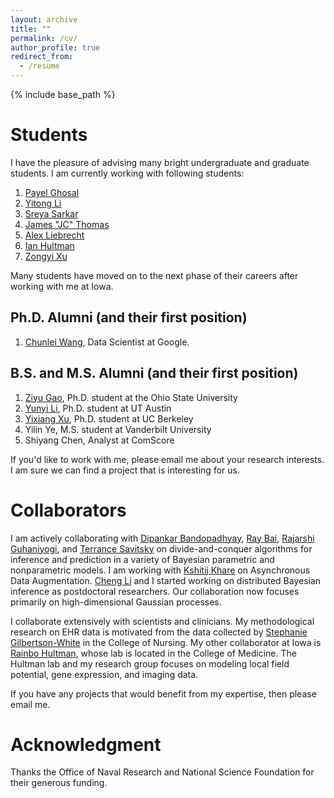 ```yaml
---
layout: archive
title: ""
permalink: /cv/
author_profile: true
redirect_from:
  - /resume
---
```


{% include base_path %}


Students
======

I have the pleasure of advising many bright undergraduate and graduate students. I am currently working with following students:

1. [Payel Ghosal](https://stat.uiowa.edu/people)
1. [Yitong Li](https://stat.uiowa.edu/people)
2. [Sreya Sarkar](https://stat.uiowa.edu/people)
2. [James "JC" Thomas](https://stat.uiowa.edu/people)
2. [Alex Liebrecht](https://stat.uiowa.edu/people)
2. [Ian Hultman](https://stat.uiowa.edu/people)
1. [Zongyi Xu](https://stat.uiowa.edu/people)

Many students have moved on to the next phase of their careers after working with me at Iowa. 

Ph.D. Alumni (and their first position)
------
1. [Chunlei Wang](https://www.linkedin.com/in/chunlei-wang-44966318b), Data Scientist at Google.

B.S. and M.S. Alumni (and their first position)
------

1. [Ziyu Gao](https://stat.osu.edu/), Ph.D. student at the Ohio State University
1. [Yunyi Li](https://www.mccombs.utexas.edu/PhD/Areas-of-Study/IROM), Ph.D. student at UT Austin
1. [Yixiang Xu](https://dlab.berkeley.edu/people/yixiang-xu), Ph.D. student at UC Berkeley 
2. Yilin Ye, M.S. student at Vanderbilt University
3. Shiyang Chen, Analyst at ComScore

If you'd like to work with me, please email me about your research interests.  I am sure we can find a project that is interesting for us. 

Collaborators
======

I am actively collaborating with [Dipankar Bandopadhyay](https://www.people.vcu.edu/~dbandyop/), [Ray Bai](http://raybai.net/), [Rajarshi Guhaniyogi](https://users.soe.ucsc.edu/~rajguhaniyogi/), and [Terrance Savitsky](https://www.bls.gov/osmr/contact.htm) on divide-and-conquer algorithms for inference and prediction in a variety of Bayesian parametric and nonparametric models. I am working with [Kshitij Khare](http://users.stat.ufl.edu/~kdkhare/) on Asynchronous Data Augmentation.  [Cheng Li](http://blog.nus.edu.sg/stalic/) and I started working on distributed Bayesian inference as postdoctoral researchers. Our collaboration now focuses primarily on high-dimensional Gaussian processes. 

I collaborate  extensively with scientists and clinicians. My methodological research on EHR data is motivated from the data collected by [Stephanie Gilbertson-White](http://www.nursing.uiowa.edu/faculty-staff/faculty-directory/sgilbertsonwhite) in the College of Nursing. My other collaborator at Iowa is [Rainbo Hultman](https://hultman.lab.uiowa.edu/), whose lab is located in the College of Medicine. The Hultman lab and my research group focuses on modeling local field potential, gene expression, and imaging data.

If you have any projects that would benefit from my expertise, then please email me.  

Acknowledgment
======

Thanks the Office of Naval Research and National Science Foundation for their generous funding. 
